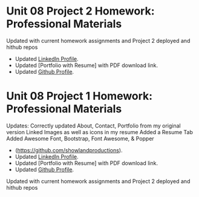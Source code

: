 # Unit 08 Project 2 Homework: Professional Materials
Updated with current homework assignments and Project 2 deployed and hithub repos
- Updated [LinkedIn Profile](https://www.linkedin.com/in/dominique-christopher-84374853/).
- Updated [Portfolio with Resume] with PDF download link.
- Updated [Github Profile](https://github.com/showlandproductions).
# Unit 08 Project 1 Homework: Professional Materials
Updates:
Correctly updated About, Contact, Portfolio from my original version
Linked Images as well as icons in my resume
Added a Resume Tab 
Added Awesome Font, Bootstrap, Font Awesome, & Popper
- (https://github.com/showlandproductions).
- Updated [LinkedIn Profile](https://www.linkedin.com/in/dominique-christopher-84374853/).
- Updated [Portfolio with Resume] with PDF download link.
- Updated [Github Profile](https://github.com/showlandproductions).

Updated with current homework assignments and Project 2 deployed and hithub repos

